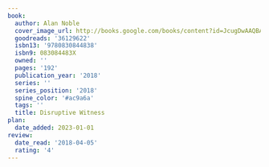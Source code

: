 ```yaml
---
book:
  author: Alan Noble
  cover_image_url: http://books.google.com/books/content?id=JcugDwAAQBAJ&printsec=frontcover&img=1&zoom=1&source=gbs_api
  goodreads: '36129622'
  isbn13: '9780830844838'
  isbn9: 083084483X
  owned: ''
  pages: '192'
  publication_year: '2018'
  series: ''
  series_position: '2018'
  spine_color: '#ac9a6a'
  tags: ''
  title: Disruptive Witness
plan:
  date_added: 2023-01-01
review:
  date_read: '2018-04-05'
  rating: '4'
---
```

